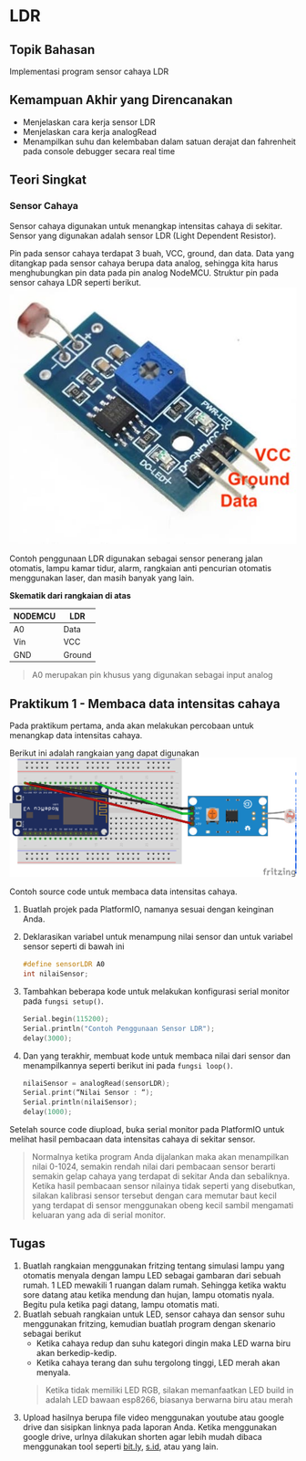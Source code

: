 # LDR

## Topik Bahasan
Implementasi program sensor cahaya LDR

## Kemampuan Akhir yang Direncanakan
- Menjelaskan cara kerja sensor LDR
- Menjelaskan cara kerja analogRead
- Menampilkan suhu dan kelembaban dalam satuan derajat dan fahrenheit pada console debugger secara real time

## Teori Singkat

### Sensor Cahaya

Sensor cahaya digunakan untuk menangkap intensitas cahaya di sekitar. Sensor yang digunakan adalah sensor LDR (Light Dependent Resistor). 

Pin pada sensor cahaya terdapat 3 buah, VCC, ground, dan data. Data yang ditangkap pada sensor cahaya berupa data analog, sehingga kita harus menghubungkan pin data pada pin analog NodeMCU. Struktur pin pada sensor cahaya LDR seperti berikut.
![sensor cahaya](sensor-ldr.jpg)

Contoh penggunaan LDR digunakan sebagai sensor penerang jalan otomatis, lampu kamar tidur, alarm, rangkaian anti pencurian otomatis menggunakan laser, dan masih banyak yang lain.

**Skematik dari rangkaian di atas**

| NODEMCU | LDR|
|-|-|
| A0 | Data|
| Vin| VCC|
| GND | Ground |

> A0 merupakan pin khusus yang digunakan sebagai input analog

## Praktikum 1 - Membaca data intensitas cahaya

Pada praktikum pertama, anda akan melakukan percobaan untuk menangkap data intensitas cahaya.

Berikut ini adalah rangkaian yang dapat digunakan
![](images/esp8266-ldr.png)

Contoh source code untuk membaca data intensitas cahaya.

1. Buatlah projek pada PlatformIO, namanya sesuai dengan keinginan Anda.
2. Deklarasikan variabel untuk menampung nilai sensor dan untuk variabel sensor seperti di bawah ini

    ```c++
    #define sensorLDR A0
    int nilaiSensor;
    ```
3. Tambahkan beberapa kode untuk melakukan konfigurasi serial monitor pada `fungsi setup()`.
    ```c++
    Serial.begin(115200);
    Serial.println("Contoh Penggunaan Sensor LDR");
    delay(3000);
    ```
4. Dan yang terakhir, membuat kode untuk membaca nilai dari sensor dan menampilkannya seperti berikut ini pada `fungsi loop()`.
    ```c++
    nilaiSensor = analogRead(sensorLDR);
    Serial.print(“Nilai Sensor : “);
    Serial.println(nilaiSensor);
    delay(1000);
    ```

Setelah source code diupload, buka serial monitor pada PlatformIO untuk melihat hasil pembacaan data intensitas cahaya di sekitar sensor.

> Normalnya ketika program Anda dijalankan maka akan menampilkan nilai 0-1024, semakin rendah nilai dari pembacaan sensor berarti semakin gelap cahaya yang terdapat di sekitar Anda dan sebaliknya. Ketika hasil pembacaan sensor nilainya tidak seperti yang disebutkan, silakan kalibrasi sensor tersebut dengan cara memutar baut kecil yang terdapat di sensor menggunakan obeng kecil sambil mengamati keluaran yang ada di serial monitor.

## Tugas
1. Buatlah rangkaian menggunakan fritzing tentang simulasi lampu yang otomatis menyala dengan lampu LED sebagai gambaran dari sebuah rumah. 1 LED mewakili 1 ruangan dalam rumah. Sehingga ketika waktu sore datang atau ketika mendung dan hujan, lampu otomatis nyala. Begitu pula ketika pagi datang, lampu otomatis mati.
2. Buatlah sebuah rangkaian untuk LED, sensor cahaya dan sensor suhu menggunakan fritzing, kemudian buatlah program dengan skenario sebagai berikut
    + Ketika cahaya redup dan suhu kategori dingin maka LED warna biru akan berkedip-kedip.
    + Ketika cahaya terang dan suhu tergolong tinggi, LED merah akan menyala.
    > Ketika tidak memiliki LED RGB, silakan memanfaatkan LED build in adalah LED bawaan esp8266, biasanya berwarna biru atau merah
3. Upload hasilnya berupa file video menggunakan youtube atau google drive dan sisipkan linknya pada laporan Anda. Ketika menggunakan google drive, urlnya dilakukan shorten agar lebih mudah dibaca menggunakan tool seperti [bit.ly](https://bit.ly), [s.id](https://home.s.id/), atau yang lain.
